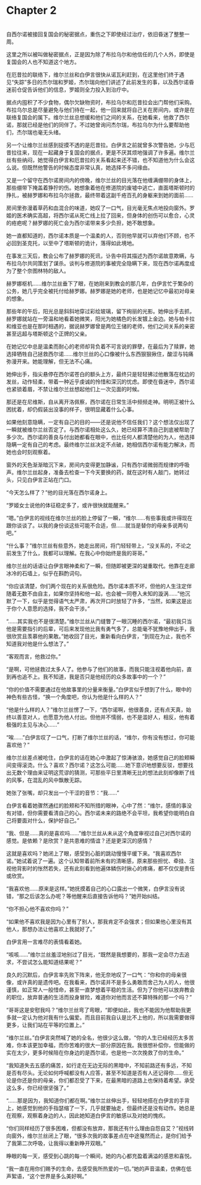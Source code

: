 # Chapter 2

<br>
自西尔诺被接回复国会的秘密据点，重伤之下即使经过治疗，依旧昏迷了整整一周。

这里之所以被叫做秘密据点，正是因为除了布拉乌尔和他信任的几个人外，即使是复国会的人也不知道这个地方。

在厄昔拉的联络下，维尔兰丝和白伊言很快从诺瓦利赶到，在这里他们终于遇见“失踪”多日的杰尔瑞和罗姬，杰尔瑞向他们讲述了此前发生的事，以及西尔诺昏迷前仓促告诉他们的信息，罗姬则全力投入到治疗中。

据点内囤积了不少食物，偶尔欠缺物资时，布拉乌尔和厄昔拉会出门帮他们采购。布拉乌尔总是尽量避免与他们待在一起，他一回来就将自己关在房间内，或许是在联络复国会的属下。维尔兰丝总想缓和他们之间的关系，在她看来，他救了西尔诺，那就已经是他们的同伴了。不过她曾询问杰尔瑞，布拉乌尔为什么要帮助他们，杰尔瑞也毫无头绪。

另一个让维尔兰丝感到捉摸不透的是厄昔拉。白伊言之前就曾多次警告她，少与厄昔拉往来，现在一起藏身于复国会的据点，更是不厌其烦地强调了许多遍。维尔兰丝有些纳闷，她觉得白伊言和厄昔拉的关系看起来还不错，也不知道他为什么会这么说。但既然他警告的时候态度非常认真，她选择不多问缘由。

又是一个留守在西尔诺房间内的傍晚，维尔兰丝的目光落在他缠满绷带的身体上，那些绷带下掩盖着狰狞的伤。她想象着他在修道院的废墟中逃亡，直面塔斯顿时的挣扎，被赫罗娜和布拉乌尔拯救，最终带着这副千疮百孔的身躯来到她的面前……

房间里弥漫着草药和血混合的味道，她叹了一口气，目光毫无焦点地投向窗外。罗姬的医术确实高超，将西尔诺从死亡线上拉了回来，但身体的创伤可以愈合，心灵的疮疤呢？赫罗娜的死亡会为西尔诺带来多少负担，她不敢想象。

她一直都知道的，西尔诺本质是一个温柔的人，否则他早就可以弃他们不顾，也不必回到圣克托，以至中了塔斯顿的诡计，落得如此境地。

在事发三天后，教会公布了赫罗娜的死讯，讣告中将其描述为西尔诺故意欺瞒，与布拉乌尔共同策划了谋杀。谈判与修道院的事被完全隐瞒下来，现在西尔诺再度成为了整个奈图林特的敌人。

赫罗娜枢机……维尔兰丝垂下了眼，在她刚来到教会的那几年，白伊言忙于繁杂的公务，她几乎完全被托付给赫罗娜。赫罗娜是她的老师，也是她记忆中最初对母亲的想象。

那些年的午后，阳光总是斜斜地穿过彩绘玻璃，留下绚丽的光影。她伸出手去抓，赫罗娜就站在一旁温和地看着她微笑，阳光为她橘色的长发镀上金边。她与帕卡拉和维亚也是在那时相遇的，据说赫罗娜曾是两位王储的老师，他们之间关系的亲密甚至远超与塔斯顿这个正牌的父亲。

在她记忆中总是温柔而耐心的老师却背负着不可言说的罪孽，在最后为了赎罪，她选择牺牲自己拯救西尔诺……维尔兰丝的心口像被什么东西狠狠揪住，酸涩与钝痛弥漫开来。她能理解，但无法不心痛。

她伸出手，指尖悬停在西尔诺苍白的额头上方，最终只是轻轻拂过他散落在枕边的发丝，动作轻柔，带着一种近乎虔诚的怜惜和深沉的忧虑。即使在昏迷中，西尔诺也紧锁着眉，不禁让维尔兰丝想起他们上一次见面的时候。

那还是在尼维斯，自从离开洛佩察，西尔诺在日常生活中频频走神。明明正被什么困扰着，却仍假装出没事的样子，很明显藏着什么心事。

如果他刻意隐瞒，一定有自己的目的——还是说他不信任我们？这个想法仅出现了一瞬就被维尔兰丝否定了。与西尔诺相处这么久，她已经算不清自己到底被帮助了多少次。西尔诺的善良与付出她都看在眼中，也比任何人都清楚他的为人，他选择隐瞒一定有自己的考虑。最终维尔兰丝决定不点破，她相信西尔诺有能力解决，而她也会时刻观察着。

窗外的天色渐渐暗沉下来，房间内变得更加静谧，只有西尔诺微弱而规律的呼吸声。维尔兰丝起身，准备去检查一下今天要换的药，就在这时有人敲门，她转过头，只见白伊言正站在门口。

“今天怎么样了？”他的目光落在西尔诺身上。

“罗姬女士说他的体征稳定多了，或许很快就能醒来。”

“嗯。”白伊言的视线在维尔兰丝的脸上停留了一瞬，“维尔……有些事我或许得现在跟你谈谈了。以我的身份谈这些可能不合适，但……就当是替你的母亲多说两句吧。”

“什么事？”维尔兰丝有些意外，她走出房间，将门轻轻带上，“没关系的，不论之前发生了什么，我都可以理解。在我心中你始终是我的哥哥。”

维尔兰丝的话语让白伊言眼神柔和了一瞬，但随即被更深的凝重取代。他靠在走廊冰冷的石墙上，似乎在斟酌词句。

“你应该清楚，你们两个现在的关系很危险。西尔诺本质不坏，但他的人生注定伴随着无数不由自主，如果你坚持和他一起，也会被一同卷入未知的漩涡……”他沉默了一下，似乎是觉得语气太严肃，再次开口时放轻了许多，“当然，如果这是出于你个人意愿的选择，我不会干涉。”

“……其实我也不是很清楚。”维尔兰丝从门缝瞥了一眼沉睡的西尔诺，“最初我只当他是需要指引的后辈，可后来发现他比我有勇气多了，总能毫不犹豫地伸出手，我很欣赏且羡慕他的果敢。”她收回了目光，重新看向白伊言，“到现在为止，我也不知道我对他是什么想法了。”

“客观而言，他救过你。”

“是啊，可他拯救过太多人了。他参与了他们的故事，而我只能注视着他向前，直到再也追不上。我不知道，我是否只是他经历的众多故事中的一个？”

“你的价值不需要通过在他故事里的分量来衡量。”白伊言似乎想到了什么，眼中的神色有些古怪，“换一个角度吧，你认为他是什么样的人？”

“他是什么样的人？”维尔兰丝愣了一下，“西尔诺啊，他很善良，还有点天真，始终以善意对人，也愿意为他人付出。但他并不懦弱，也不是滥好人，相反，他有着极强的主见与决心……”

“唉……”白伊言叹了一口气，打断了维尔兰丝的话，“维尔，你有没有想过，你可能喜欢他？”

维尔兰丝差点被呛住，白伊言的话在她心中激起了惊涛骇浪，她感觉自己的脸颊瞬间变得滚烫。什么？喜欢？西尔诺？这怎么可能……她下意识地想要反驳，想要找出无数个理由来证明这荒谬的猜测，可那些平日里清晰无比的想法此刻却像断了线的风筝，在混乱的风中飘散无踪。

她张了张嘴，却只发出一个干涩的音节：“我……”

白伊言看着她骤然通红的脸颊和不知所措的眼神，心中了然：“维尔，感情的事没有对错，但你需要看清自己的心。西尔诺未来的路绝不会平坦，我希望你能明白自己将要面对什么，保护好自己。”

“我、但是……真的是喜欢吗……”维尔兰丝从未从这个角度审视过自己对西尔诺的感觉。是依赖？是欣赏？是共患难的情谊？还是更深沉的感情？

这就是喜欢吗？她闭上了眼，感受到心脏的跳动慢慢平缓下来。“我喜欢西尔诺。”她试着说了一遍。这个认知带着前所未有的清晰感，原来那些担忧、牵挂、注视他背影时的怅然若失，还有此刻看到他遍体鳞伤时揪心的疼痛，都不仅仅是责任或欣赏。

“我喜欢他……原来是这样。”她抚摸着自己的心口露出一个微笑，白伊言没有说错，“那之后该怎么办呢？等他醒来后直接告诉他吗？”她开始纠结。

“你不担心他不喜欢你吗？”

“如果他不喜欢我是因为心里有了别人，那我肯定不会强求；但如果他心里没有其他人，那想办法让他喜欢上我就好了。”

白伊言用一言难尽的表情看着她。

“咳咳……”维尔兰丝羞涩地别过了目光，“既然是我想要的，那我一定会尽力去追求，不尝试怎么能知道结果呢？”

良久的沉默后，白伊言率先败下阵来，他无奈地叹了一口气：“你和你的母亲很像，或许真的是遗传吧。在我看来，西尔诺并不是多么勇敢而舍己为人的人，他很谨慎，如正常人一般惜命，甚至一直梦想着平稳的生活。但为了你他可以放弃教会的职位，放弃普通的生活而投身冒险，难道你对他而言还不算特殊的那一个吗？”

“哥哥这是安慰我吗？”维尔兰丝弯了弯眼，“即便如此，我也不能因为他帮助我更多就一定认为他对我有什么偏爱。而且目前我自认是比不上他的，所以我需要做得更多，让我们站在平等的位置上。”

“维尔兰丝。”白伊言突然喊了她的全名，他很少这么做，“你的人生已经经历太多苦难，你本该更加幸福，而你苦难的很大一部分原因在我。我很想补偿你，但能做的实在太少，更多时候陪在你身边的是西尔诺，也是他一次次挽救了你的生命。”

“我知道失去五感的痛苦，如行走在无边无际的黑暗中，不知前路还有多远，不知是否有尽头。无论如何呼喊都没有人应答，甚至不知道是否有人还记得你……但无论是你还是你的母亲，你们都忍受了下来，在最黑暗的道路上也保持着希望。承受这么多，你已经很坚强了。”

“……那是因为，我知道你们都在啊。”维尔兰丝伸出手，轻轻地搭在白伊言的手背上，她感觉到他的手指瑟缩了一下，几乎就要抽走，但最终还是没有动作。她总是在观察，观察着身边的人，因此她知道白伊言的敏感以及对她的愧疚。

“你们同样经历了很多困难，但都没有放弃，那我还有什么理由自怨自艾？”视线转向窗外，维尔兰丝闭上了眼，“很多次我的故事差点在中途戛然而止，是你们给予了我第二次呼吸，让我得以重新睁开双眼。”

睁眼的每一天，感受到心跳的每一个瞬间，她的内心都充盈着满溢的感恩和喜悦。

“我一直在用你们赐予的生命，去感受我所热爱的一切。”她的声音温柔，仿佛在低声絮语，“这个世界是多么美好啊。”
